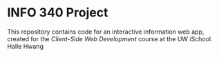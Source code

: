 # INFO 340 Project

This repository contains code for an interactive information web app, created for the _Client-Side Web Development_ course at the UW iSchool.
Halle Hwang